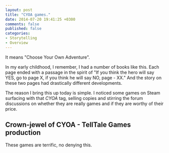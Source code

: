 ```yaml
---
layout: post
title: "CYOA games."
date: 2014-07-20 19:41:25 +0300
comments: false
published: false
categories: 
- Storytelling
- Overview
---
```

It means "Choose Your Own Adventure". 

In my early childhood, I remember, I had a number of books like this. Each page ended with a passage in the spirit of "If you think the hero will say YES, go to page X, if you think he will say NO, page - XX." And the story on these two pages had drastically different developments.

The reason I bring this up today is simple. I noticed some games on Steam surfacing with that *CYOA* tag, selling copies and stirring the forum discussions on whether they are really games and if they are worthy of their price. 

<!-- more -->

## Crown-jewel of CYOA - TellTale Games production

These games are terrific, no denying this.

